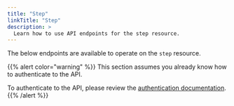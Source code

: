 ```yaml
---
title: "Step"
linkTitle: "Step"
description: >
  Learn how to use API endpoints for the step resource.
---
```


The below endpoints are available to operate on the `step` resource.

{{% alert color="warning" %}}
This section assumes you already know how to authenticate to the API.

To authenticate to the API, please review the [authentication documentation](/docs/reference/api/authentication/).
{{% /alert %}}
